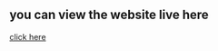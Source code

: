 <h2>you can view the website live here</h2>

<a href="https://vibrant-jang-43a15d.netlify.app/">click here</a>
